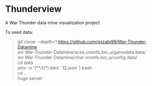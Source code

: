 # Thunderview
A War Thunder data mine visualization project  

To seed data:

> git clone --depth=1 https://github.com/gszabi99/War-Thunder-Datamine  
> mv War-Thunder-Datamine/aces.vromfs.bin_u/gamedata data/  
> mv War-Thunder-Datamine/char.vromfs.bin_u/config data/  
> cd data  
> zmv -n '(**/)(*).blkx' '$1$2.json' | bash  
> cd ..  
> hugo server  
